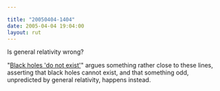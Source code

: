 ```yaml
---

title: "20050404-1404"
date: 2005-04-04 19:04:00
layout: rut
---
```


Is general relativity wrong? <p>"<a href="http://www.nature.com/news/2005/050328/full/050328-8.html">Black
holes 'do not exist'</a>" argues something rather close to these
lines, asserting that black holes cannot exist, and that something
odd, unpredicted by general relativity, happens instead.</p>


